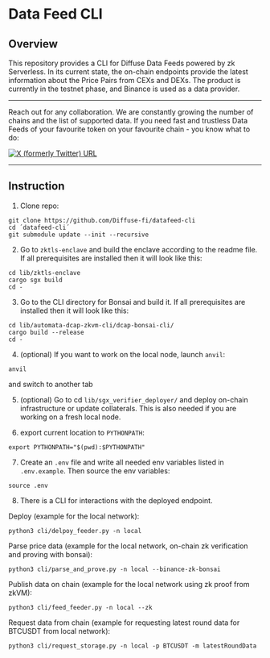 # Data Feed CLI

## Overview
This repository provides a CLI for Diffuse Data Feeds powered by zk Serverless. In its current state, the on-chain endpoints provide the latest information about the Price Pairs from CEXs and DEXs. The product is currently in the testnet phase, and Binance is used as a data provider.

---
Reach out for any collaboration. We are constantly growing the number of chains and the list of supported data. If you need fast and trustless Data Feeds of your favourite token on your favourite chain - you know what to do:

[![X (formerly Twitter) URL](https://img.shields.io/twitter/follow/diffusefi)](https://x.com/diffusefi)

---

## Instruction
1. Clone repo:
```
git clone https://github.com/Diffuse-fi/datafeed-cli
cd ´datafeed-cli´
git submodule update --init --recursive
```

2. Go to `zktls-enclave` and build the enclave according to the readme file. If all prerequisites are installed then it will look like this:
```
cd lib/zktls-enclave
cargo sgx build
cd -
```

3. Go to the CLI directory for Bonsai and build it. If all prerequisites are installed then it will look like this:
```
cd lib/automata-dcap-zkvm-cli/dcap-bonsai-cli/
cargo build --release
cd -
```

4. (optional) If you want to work on the local node, launch `anvil`:
```
anvil
```
and switch to another tab

5. (optional) Go to cd `lib/sgx_verifier_deployer/` and deploy on-chain infrastructure or update collaterals. This is also needed if you are working on a fresh local node.

6. export current location to `PYTHONPATH`:
```
export PYTHONPATH="$(pwd):$PYTHONPATH"
```

7. Create an `.env` file and write all needed env variables listed in `.env.example`. Then source the env variables:
```
source .env
```

8. There is a CLI for interactions with the deployed endpoint.

Deploy (example for the local network):
```
python3 cli/delpoy_feeder.py -n local
```

Parse price data (example for the local network, on-chain zk verification and proving with bonsai):
```
python3 cli/parse_and_prove.py -n local --binance-zk-bonsai
```

Publish data on chain (example for the local network using zk proof from zkVM):
```
python3 cli/feed_feeder.py -n local --zk
```

Request data from chain (example for requesting latest round data for BTCUSDT from local network):
```
python3 cli/request_storage.py -n local -p BTCUSDT -m latestRoundData
```
